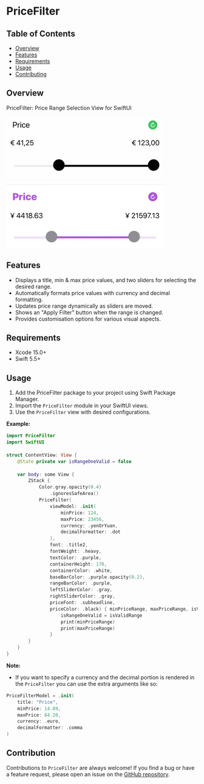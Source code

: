 # PriceFilter

## Table of Contents

- [Overview](#overview)
- [Features](#features)
- [Requirements](#requirements)
- [Usage](#usage)
- [Contributing](#contributing)

## Overview

PriceFilter: Price Range Selection View for SwiftUI

![Start](https://github.com/valdal14/PriceFilter/blob/main/Samples/IMG_0159.png?raw=true "PriceFilter example")

![Start](https://github.com/valdal14/PriceFilter/blob/main/Samples/IMG_0158.png?raw=true "PriceFilter example")

## Features

* Displays a title, min & max price values, and two sliders for selecting the desired range.
* Automatically formats price values with currency and decimal formatting.
* Updates price range dynamically as sliders are moved.
* Shows an "Apply Filter" button when the range is changed.
* Provides customisation options for various visual aspects.

## Requirements

- Xcode 15.0+
- Swift 5.5+

## Usage

1. Add the PriceFilter package to your project using Swift Package Manager.
2. Import the `PriceFilter` module in your SwiftUI views.
3. Use the `PriceFilter` view with desired configurations.

**Example:**

```swift
import PriceFilter
import SwiftUI

struct ContentView: View {
	@State private var isRangeOneValid = false
	
    var body: some View {
		ZStack {
			Color.gray.opacity(0.4)
				.ignoresSafeArea()
			PriceFilter(
				viewModel: .init(
					minPrice: 124,
					maxPrice: 23456,
					currency: .yenOrYuan,
					decimalFormatter: .dot
				),
				font: .title2,
				fontWeight: .heavy,
				textColor: .purple,
				containerHeight: 170,
				containerColor: .white,
				baseBarColor: .purple.opacity(0.2),
				rangeBarColor: .purple,
				leftSliderColor: .gray,
				rightSliderColor: .gray,
				priceFont: .subheadline,
				priceColor: .black) { minPriceRange, maxPriceRange, isValidRange  in
					isRangeOneValid = isValidRange
					print(minPriceRange)
					print(maxPriceRange)
				}
		}
    }
}
```

**Note:**

* If you want to specify a currency and the decimal portion is rendered in the `PriceFilter` you can use the extra arguments like so: 

```swift
PriceFilterModel = .init(
	title: "Price",
	minPrice: 14.89,
	maxPrice: 84.20,
	currency: .euro,
	decimalFormatter: .comma
)
```


## Contribution

Contributions to `PriceFilter` are always welcome! If you find a bug or have a feature request, please open an issue on the [GitHub repository](https://github.com/valdal14/PriceFilter.git).
